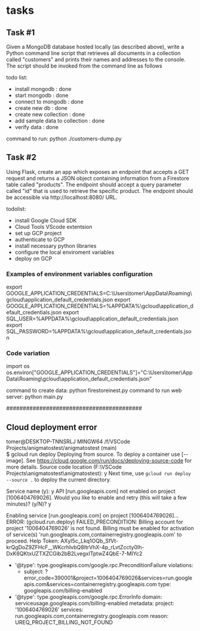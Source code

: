 # tasks
## Task #1
Given a MongoDB database hosted locally (as described above), write a Python
command line script that retrieves all documents in a collection called "customers" and
prints their names and addresses to the console. The script should be invoked from the
command line as follows

todo list:
- install mongodb : done
- start mongodb : done
- connect to mongodb : done
- create new db : done
- create new collection : done
- add sample data to collection : done
- verify data : done

command to run: python ./customers-dump.py

## Task #2

Using Flask, create an app which exposes an endpoint that accepts a GET request and
returns a JSON object containing information from a Firestore table called "products".
The endpoint should accept a query parameter called "id" that is used to retrieve the
specific product. The endpoint should be accessible via http://localhost:8080/ URL.

todolist:
- install Google Cloud SDK
- Cloud Tools VScode extentsion
- set up GCP project
- authenticate to GCP
- install necessary python libraries
- configure the local enviroment variables
- deploy on GCP
### Examples of environment variables configuration
export GOOGLE_APPLICATION_CREDENTIALS=C:\Users\tomer\AppData\Roaming\gcloud\application_default_credentials.json
export GOOGLE_APPLICATION_CREDENTIALS=%APPDATA%\gcloud\application_default_credentials.json
export SQL_USER=%APPDATA%\gcloud\application_default_credentials.json
export SQL_PASSWORD=%APPDATA%\gcloud\application_default_credentials.json

### Code variation
import os
os.environ["GOOGLE_APPLICATION_CREDENTIALS"]="C:\\Users\\tomer\\AppData\\Roaming\\gcloud\\application_default_credentials.json"

command to create data: python firestoreinest.py
command to run web server: python main.py


#########################################
## Cloud deployment error
tomer@DESKTOP-TNNSRLJ MINGW64 /f/VSCode Projects/anigmatostest/anigmatostest (main)        
$ gcloud run deploy
Deploying from source. To deploy a container use [--image]. See https://cloud.google.com/run/docs/deploying-source-code for more details.
Source code location (F:\VSCode Projects\anigmatostest\anigmatostest):  y
Next time, use `gcloud run deploy --source .` to deploy the current directory.

Service name (y):  y
API [run.googleapis.com] not enabled on project [1006404769026]. Would you like to enable 
and retry (this will take a few minutes)? (y/N)?  y

Enabling service [run.googleapis.com] on project [1006404769026]...
ERROR: (gcloud.run.deploy) FAILED_PRECONDITION: Billing account for project '1006404769026' is not found. Billing must be enabled for activation of service(s) 'run.googleapis.com,containerregistry.googleapis.com' to proceed.
Help Token: AXyI5c_Lkq1OQb_SfVt-krQgDoZ9ZFHcF__WKcrhIvbQ8ltrVhX-4p_rLvtZccty0Ih-DxK6QKtxUZTXZCGib2bB2LvegxITptwZ4QbE-7-MIYc2
- '@type': type.googleapis.com/google.rpc.PreconditionFailure
  violations:
  - subject: ?error_code=390001&project=1006404769026&services=run.googleapis.com&services=containerregistry.googleapis.com
    type: googleapis.com/billing-enabled
- '@type': type.googleapis.com/google.rpc.ErrorInfo
  domain: serviceusage.googleapis.com/billing-enabled
  metadata:
    project: '1006404769026'
    services: run.googleapis.com,containerregistry.googleapis.com
  reason: UREQ_PROJECT_BILLING_NOT_FOUND
